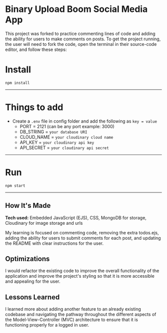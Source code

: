 # Binary Upload Boom Social Media App
This project was forked to practice commenting lines of code and adding the ability for users to make comments on posts. To get the project running, the user will need to fork the code, open the terminal in their source-code editor, and follow these steps:

# Install

`npm install`

---

# Things to add

- Create a `.env` file in config folder and add the following as `key = value`
  - PORT = 2121 (can be any port example: 3000)
  - DB_STRING = `your database URI`
  - CLOUD_NAME = `your cloudinary cloud name`
  - API_KEY = `your cloudinary api key`
  - API_SECRET = `your cloudinary api secret`

---

# Run

`npm start`

---

## How It's Made

**Tech used:** Embedded JavaScript (EJS), CSS, MongoDB for storage, Cloudinary for image storage and urls

My learning is focused on commenting code, removing the extra todos.ejs, adding the ability for users to submit comments for each post, and updating the README with clear instructions for the user. 

## Optimizations
I would refactor the existing code to improve the overall functionality of the application and improve the project's styling so that it is more accessible and appealing for the user.  

## Lessons Learned
I learned more about adding another feature to an already existing codebase and navigating the pathway throughout the different aspects of the Model-View-Controller (MVC) architecture to ensure that it is functioning properly for a logged in user. 